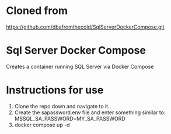 # Cloned from
https://github.com/dbafromthecold/SqlServerDockerCompose.git

# Sql Server Docker Compose
Creates a container running SQL Server via Docker Compose

# Instructions for use
1. Clone the repo down and navigate to it.
2. Create the sapassword.env file and enter something similar to:
   MSSQL_SA_PASSWORD=MY_SA_PASSWORD
3. docker compose up -d
